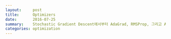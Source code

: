 ```yaml
---
layout:     post
title:      Optimizers
date:       2016-07-25
summary:    Stochastic Gradient Descent에서부터 AdaGrad, RMSProp, 그리고 Adam까지
categories: optimization
---
```


